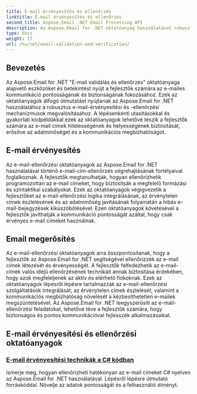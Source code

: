 ```yaml
---
title: E-mail érvényesítés és ellenőrzés
linktitle: E-mail érvényesítés és ellenőrzés
second_title: Aspose.Email .NET Email Processing API
description: Az Aspose.Email for .NET oktatóanyag használatával robusztus e-mail-ellenőrzési és -ellenőrzési mechanizmusokat valósíthat meg. Növelje a kommunikáció pontosságát és biztonságát.
type: docs
weight: 17
url: /hu/net/email-validation-and-verification/
---
```


## Bevezetés

Az Aspose.Email for .NET "E-mail validálás és ellenőrzés" oktatóanyaga alapvető eszközöket és betekintést nyújt a fejlesztők számára az e-mailes kommunikáció pontosságának és biztonságának fokozásához. Ezek az oktatóanyagok átfogó útmutatást nyújtanak az Aspose.Email for .NET használatához a robusztus e-mail-érvényesítési és -ellenőrzési mechanizmusok megvalósításához. A lépésenkénti utasításokkal és gyakorlati kódpéldákkal ezek az oktatóanyagok lehetővé teszik a fejlesztők számára az e-mail címek hitelességének és helyességének biztosítását, erősítve az adatminőséget és a kommunikációs megbízhatóságot.

## E-mail érvényesítés

Az e-mail-ellenőrzési oktatóanyagok az Aspose.Email for .NET használatával történő e-mail-cím-ellenőrzés végrehajtásának fortélyaival foglalkoznak. A fejlesztők megtanulhatják, hogyan ellenőrizhetik programozottan az e-mail címeket, hogy biztosítsák a megfelelő formázási és szintaktikai szabályokat. Ezek az oktatóanyagok végigvezetik a fejlesztőket az e-mail-ellenőrzési logika integrálásának, az érvénytelen címek észlelésének és az adatminőség javításának folyamatán a hibás e-mail-bejegyzések kiküszöbölésével. Ezen oktatóanyagok követésével a fejlesztők javíthatják a kommunikáció pontosságát azáltal, hogy csak érvényes e-mail címeket használnak.

## Email megerősítés

Az e-mail-ellenőrzési oktatóanyagok arra összpontosítanak, hogy a fejlesztők az Aspose.Email for .NET segítségével ellenőrizzék az e-mail címek létezését és érvényességét. A fejlesztők felfedezhetik az e-mail-címek valós idejű ellenőrzésének technikáit annak biztosítása érdekében, hogy azok megfeleljenek az aktív és elérhető fiókoknak. Ezek az oktatóanyagok lépésről lépésre tartalmazzák az e-mail-ellenőrzési szolgáltatások integrálását, az érvénytelen címek észlelését, valamint a kommunikációs megbízhatóság növelését a kézbesíthetetlen e-mailek megszüntetésével. Az Aspose.Email for .NET leegyszerűsíti az e-mail-ellenőrzési feladatokat, lehetővé téve a fejlesztők számára, hogy biztonságos és pontos kommunikációval fejlesszék alkalmazásaikat.

## E-mail érvényesítési és ellenőrzési oktatóanyagok
### [E-mail érvényesítési technikák a C# kódban](./email-validation-techniques-in-csharp-code/)
Ismerje meg, hogyan ellenőrizheti hatékonyan az e-mail címeket C# nyelven az Aspose.Email for .NET használatával. Lépésről lépésre útmutató forráskóddal. Növelje az adatok pontosságát és a felhasználói élményt.